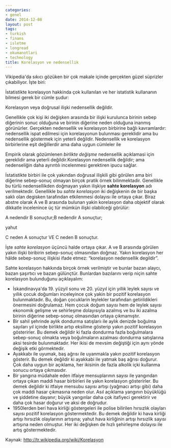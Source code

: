 ```yaml
---
categories:
- genel
date: 2014-12-08
layout: post
tags:
- turkish
- finans
- isletme
- longread
- okumanotlari
- technology
title: Korelasyon ve nedensellik
---
```


Vikipedia'da sıkıcı gözüken bir çok makale içinde gerçekten güzel süprizler çıkabiliyor. İşte biri:

İstatistikte korelasyon hakkinda çok kullanılan ve her istatistik kullananın bilmesi gerek bir cümle şudur:

Korelasyon veya doğrusal ilişki nedensellik değildir.

Genellikle çok kişi iki değişken arasında bir ilişki kurulunca birinin sebep diğerinin sonuc olduğuna ve birinin diğerine neden olduğuna inanmış görünürler. Gerçekten nedensellik ve korelasyon birbirine bağlı kavramlardır: nedensellik ispat edilmesi için korelasyonun bulunması gereklidir ama bu nedensellik göstermek için yeterli değildir. Nedensellik ve korelasyon birbirlerine eşit değillerdir ama daha uygun cümleler ile

Empirik olarak gözümlenen _birlikte değişme_ nedensellik açıklamasi için gereklidir ama yeterli değildir.Korelasyon nedensellik değildir; ama nedenseliğin daha ayrıntılı incelenmesi gerektiren ipucu sağlar.

İstatistikte birbiri ile çok yakından doğrusal ilişkili gibi görülen ama biri diğerine sebep-sonuç olmayan birçok pratik örnek bilinmektadir. Genellikle bu türlü nedensellikden doğmayan yakın ilişkiye **sahte korelasyon** adı verilmektedir. Genellikle bu _sahte korelasyon_ iki değişkenin de bir başka saklı olan degisken tarafından etkilenmesi dolayısı ile ortaya çıkar. Biraz abstre olarak A ve B arasında bulunan yakin korelasyon daha objektif olarak dikkatle incelenince üç tür mümkün ilişki olabilceği görülür:

A nedendir B sonuçtur;B nedendir A sonuçtur;

yahut

C neden A sonuçtur VE C neden B sonuçtur.

İşte _sahte korelasyon_ üçüncü halde ortaya çıkar. A ve B arasında görülen yakın ilişki biribirin sebep-sonuç olmasından doğmaz. Yakın korelasyon her hâlde sebep-sonuç ilişkisi ifade etmez: “korelasyon nedensellik degildir”.

Sahte korelasyon hakkında birçok örnek verilmiştir ve bunlar bazan alaycı, bazan şaşırtıcı ve bazan gülünçtür. Bunlardan bazılarını verip niçin sahte korelasyon bulunduğunu açıklayalım:

- İskandinavya'da 19. yüzyil sonu ve 20. yüzyıl için yıllık leylek sayısı ve yıllık çocuk doğumları inceleyince çok yakin bir pozitif korelasyon bulunmaktadır. Bu, doğan çocuklarin leylekler tarafından getirildikleri önermesini doğrulamaz. Hem çocuk doğum sayısı hem de leylek sayısı ekonomik gelişme ve sehirleşme dolayısıyla azalmış ve bu iki azalma birinin diğerine sebep-sonuç olmasından ortaya çıkmamıştır.
- Bir sahil şehrinde aylık dondurma satışlariı ile aylık denizde boğulma sayıları yıl içinde birlikte artıp eksilime gösterip yakın pozitif korelasyon gösterirler. Bu demek değildir ki fazla dondurma fazla boğulmalara sebep-sonuç olmakta veya boğulmaların azalması dondurma satışlarına aksi tesirde bulunmaktadır. Her ikisi de mevsim değiştiği için aynı yönde değişik etki görmektedir.
- Ayakkabı ile uyumak, baş ağrısı ile uyanmakla yakın pozitif korelasyon gösterir. Bu demek değildir ki ayakkabi ile yatmak baş ağrısı doğurur. Çok daha uygun bir açıklama, her ikisinin de fazla alkolik içki kullanma sonucu ortaya çıkmasıdır.
- Bir yangına müdahale eden itfaiye mensuplarının sayısı ile yangından ortaya çıkan maddi hasar birbirleri ile yakın korelasyon gösterirler. Bu demek değildir ki itfaiye mensubu sayısı artışı (yağmacı artışı gibi) daha çok maddi hasar çıkmasına neden olur. Asıl açıklama yangının büyüklüğü ve şiddetine dayanır; büyük yangınlar daha çok itafiyeci gerektirir ve daha çok hasar doğurur ve aksi de doğrudur.
- 1950lerden beri hava kirliği göstergeleri ile polise bilirilen hırsızlık olayları sayısı pozitif korelasyon göstermektedir. Bu demek değildir ki hava kirliği artışı hırsızlık olaylarının artışına; yahut hava kirliğinin artışı hırsızlik sayısı artışına neden olmuştur. Her iki değişken de hızlı şehirleşme dolayısı ile artış göstermektedir.

Kaynak: http://tr.wikipedia.org/wiki/Korelasyon
